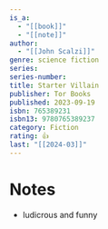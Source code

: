 ```yaml
---
is_a:
  - "[[book]]"
  - "[[note]]"
author:
  - "[[John Scalzi]]"
genre: science fiction
series: 
series-number: 
title: Starter Villain
publisher: Tor Books
published: 2023-09-19
isbn: 765389231
isbn13: 9780765389237
category: Fiction
rating: 👍
last: "[[2024-03]]"
---
```

# Notes
- ludicrous and funny
